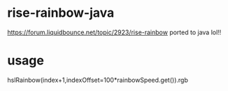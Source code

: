 # rise-rainbow-java
https://forum.liquidbounce.net/topic/2923/rise-rainbow ported to java lol!!

# usage
hslRainbow(index+1,indexOffset=100*rainbowSpeed.get()).rgb
